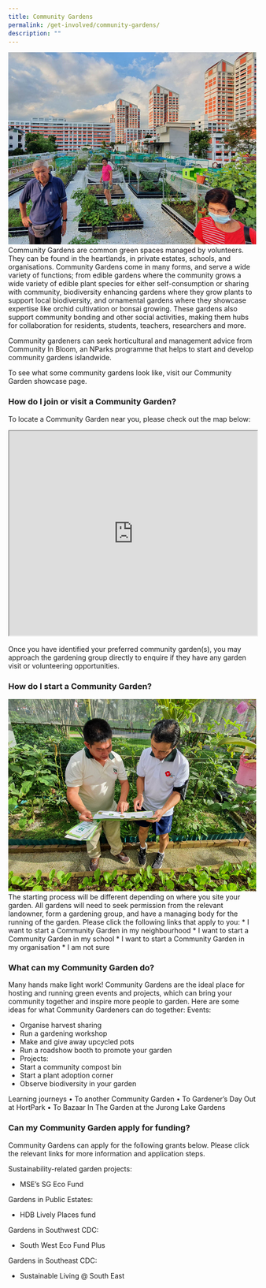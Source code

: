 ```yaml
---
title: Community Gardens
permalink: /get-involved/community-gardens/
description: ""
---
```


<img style="height:390px; width:520px" src="/images/Garden%20design/Bishan%20East%20zone%206_JacChua.jpg">
Community Gardens are common green spaces managed by volunteers. They can be found in the heartlands, in private estates, schools, and organisations. Community Gardens come in many forms, and serve a wide variety of functions; from edible gardens where the community grows a wide variety of edible plant species for either self-consumption or sharing with community, biodiversity enhancing gardens where they grow plants to support local biodiversity, and ornamental gardens where they showcase expertise like orchid cultivation or bonsai growing. These gardens also support community bonding and other social activities, making them hubs for collaboration for residents, students, teachers, researchers and more. 

Community gardeners can seek horticultural and management advice from Community In Bloom, an NParks programme that helps to start and develop community gardens islandwide.

To see what some community gardens look like, visit our Community Garden showcase page.

### How do I join or visit a Community Garden?
To locate a Community Garden near you, please check out the map below:
 
<iframe height="415" width="100%" src="https://www.google.com/maps/d/u/0/embed?mid=1Wq14XYkU955dfufw67TVKWcpEaG_d6o&amp;ehbc=2E312F"></iframe>

Once you have identified your preferred community garden(s), you may approach the gardening group directly to enquire if they have any garden visit or volunteering opportunities. 

### How do I start a Community Garden?
<img style="height:390px; width:520px" src="/images/Gardeners/Outreach%20(3).jpg">
The starting process will be different depending on where you site your garden. All gardens will need to seek permission from the relevant landowner, form a gardening group, and have a managing body for the running of the garden.
Please click the following links that apply to you:
* I want to start a Community Garden in my neighbourhood
* I want to start a Community Garden in my school
* I want to start a Community Garden in my organisation 
* I am not sure

### What can my Community Garden do?
Many hands make light work! Community Gardens are the ideal place for hosting and running green events and projects, which can bring your community together and inspire more people to garden. Here are some ideas for what Community Gardeners can do together:
Events:
* Organise harvest sharing
* Run a gardening workshop
* Make and give away upcycled pots
* Run a roadshow booth to promote your garden 
* Projects:
* Start a community compost bin
* Start a plant adoption corner
* Observe biodiversity in your garden

Learning journeys
•	To another Community Garden
•	To Gardener’s Day Out at HortPark
•	To Bazaar In The Garden at the Jurong Lake Gardens

### Can my Community Garden apply for funding?
Community Gardens can apply for the following grants below. Please click the relevant links for more information and application steps.  

Sustainability-related garden projects:
* MSE’s SG Eco Fund

Gardens in Public Estates:
* HDB Lively Places fund 

Gardens in Southwest CDC:
* South West Eco Fund Plus

Gardens in Southeast CDC:
* Sustainable Living @ South East